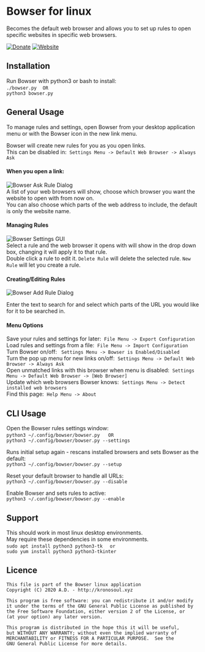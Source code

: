 # Bowser for linux

Becomes the default web browser and allows you to set up rules to open specific websites in specific web browsers.

[![Donate](https://img.shields.io/badge/Donate-PayPal-green.svg)](https://paypal.me/deltadevelopments)
[![Website](https://img.shields.io/badge/Bowser-Homepage-blue)](https://github.com/blipk/Bowser)


## Installation

Run Bowser with python3 or bash to install:<br/>
 ```./bowser.py``` &nbsp;&nbsp; ```OR```<br/>
 ```python3 bowser.py```  

## General Usage

To manage rules and settings, open Bowser from your desktop application menu or with the Bowser icon in the new link menu.<br/>

Bowser will create new rules for you as you open links.<br/>
This can be disabled in:&nbsp; ```Settings Menu -> Default Web Browser -> Always Ask```<br/>

#### When you open a link:

![Bowser Ask Rule Dialog](doc/BowserAskRuleGUI.png?raw=true "Screenshot of Bowser Add Rule Dialog")
<br/>
A list of your web browsers will show, choose which browser you want the website to open with from now on.<br>
You can also choose which parts of the web address to include, the default is only the website name.<br/>

#### Managing Rules

![Bowser Settings GUI](doc/BowserGUI.png?raw=true "Screenshot of Bowser Settings GUI")
<br/>
 Select a rule and the web browser it opens with will show in the drop down box, changing it will apply it to that rule.<br/>
 Double click a rule to edit it. ```Delete Rule``` will delete the selected rule. ```New Rule``` will let you create a rule.<br/>


#### Creating/Editing Rules

![Bowser Add Rule Dialog](doc/BowserAddRuleGUI.png?raw=true "Screenshot of Bowser Add Rule Dialog")
<br/>

Enter the text to search for and select which parts of the URL you would like for it to be searched in.

#### Menu Options
Save your rules and settings for later:&nbsp; ```File Menu -> Export Configuration```<br/>
Load rules and settings from a file:&nbsp; ```File Menu -> Import Configuration```<br/>
Turn Bowser on/off: &nbsp; ```Settings Menu -> Bowser is Enabled/Disabled```<br/>
Turn the pop up menu for new links on/off:&nbsp; ```Settings Menu -> Default Web Browser -> Always Ask```<br/>
Open unmatched links with this browser when menu is disabled:&nbsp; ```Settings Menu -> Default Web Browser -> [Web Browser]```<br/>
Update which web browsers Bowser knows:&nbsp; ```Settings Menu -> Detect installed web browsers```<br/>
Find this page:&nbsp; ```Help Menu -> About```<br/>

## CLI Usage
Open the Bowser rules settings window:<br/>
 ```python3 ~/.config/bowser/bowser.py``` &emsp; ```OR```<br/>
 ```python3 ~/.config/bowser/bowser.py --settings```

Runs initial setup again - rescans installed browsers and sets Bowser as the default:<br/>
 ```python3 ~/.config/bowser/bowser.py --setup```

Reset your default browser to handle all URLs:<br/>
 ```python3 ~/.config/bowser/bowser.py --disable```

Enable Bowser and sets rules to active:<br/>
 ```python3 ~/.config/bowser/bowser.py --enable```

## Support

This should work in most linux desktop environments.<br/>
May require these dependencies in some environments.<br/>
```sudo apt install python3 python3-tk ``` &nbsp; ```or``` <br/>
```sudo yum install python3 python3-tkinter```

##   Licence

```
This file is part of the Bowser linux application
Copyright (C) 2020 A.D. - http://kronosoul.xyz
```

```
This program is free software: you can redistribute it and/or modify
it under the terms of the GNU General Public License as published by
the Free Software Foundation, either version 2 of the License, or
(at your option) any later version.

This program is distributed in the hope this it will be useful,
but WITHOUT ANY WARRANTY; without even the implied warranty of
MERCHANTABILITY or FITNESS FOR A PARTICULAR PURPOSE.  See the
GNU General Public License for more details.
```
